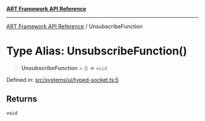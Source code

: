 [**ART Framework API Reference**](../README.md)

***

[ART Framework API Reference](../README.md) / UnsubscribeFunction

# Type Alias: UnsubscribeFunction()

> **UnsubscribeFunction** = () => `void`

Defined in: [src/systems/ui/typed-socket.ts:5](https://github.com/hashangit/ART/blob/13d06b82b833201787abcae252aaec8212ec73f7/src/systems/ui/typed-socket.ts#L5)

## Returns

`void`
